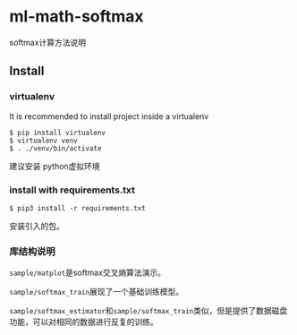 # ml-math-softmax
softmax计算方法说明
## Install
### virtualenv
It is recommended to install project inside a virtualenv

```
$ pip install virtualenv
$ virtualenv venv
$ . ./venv/bin/activate
```
建议安装 python虚拟环境
### install with requirements.txt
```
$ pip3 install -r requirements.txt 
```
安装引入的包。

### 库结构说明
`sample/matplot`是softmax交叉熵算法演示。

`sample/softmax_train`展现了一个基础训练模型。

`sample/softmax_estimator`和`sample/softmax_train`类似，但是提供了数据磁盘功能，可以对相同的数据进行反复的训练。